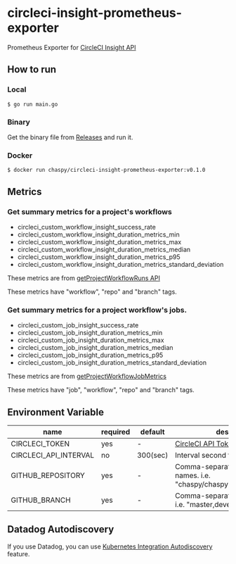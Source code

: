 # circleci-insight-prometheus-exporter

Prometheus Exporter for [CircleCI Insight API](https://circleci.com/docs/api/v2/#tag/Insights)

## How to run

### Local

```
$ go run main.go
```

### Binary

Get the binary file from [Releases](https://github.com/chaspy/circleci-insight-prometheus-exporter/releases) and run it.

### Docker

```
$ docker run chaspy/circleci-insight-prometheus-exporter:v0.1.0
```

## Metrics

### Get summary metrics for a project's workflows

* circleci_custom_workflow_insight_success_rate
* circleci_custom_workflow_insight_duration_metrics_min
* circleci_custom_workflow_insight_duration_metrics_max
* circleci_custom_workflow_insight_duration_metrics_median
* circleci_custom_workflow_insight_duration_metrics_p95
* circleci_custom_workflow_insight_duration_metrics_standard_deviation

These metrics are from [getProjectWorkflowRuns API](https://circleci.com/docs/api/v2/#operation/getProjectWorkflowRuns)

These metrics have "workflow", "repo" and "branch" tags.

### Get summary metrics for a project workflow's jobs.

* circleci_custom_job_insight_success_rate
* circleci_custom_job_insight_duration_metrics_min
* circleci_custom_job_insight_duration_metrics_max
* circleci_custom_job_insight_duration_metrics_median
* circleci_custom_job_insight_duration_metrics_p95
* circleci_custom_job_insight_duration_metrics_standard_deviation

These metrics are from [getProjectWorkflowJobMetrics](https://circleci.com/docs/api/v2/#operation/getProjectWorkflowJobMetrics)

These metrics have "job", "workflow", "repo" and "branch" tags.

## Environment Variable

|name                 |required|default |description|
|---------------------|--------|--------|-----------|
|CIRCLECI_TOKEN       |yes     |-       |[CircleCI API Token](https://app.circleci.com/settings/user/tokens)|
|CIRCLECI_API_INTERVAL|no      |300(sec)|Interval second for calling the API|
|GITHUB_REPOSITORY    |yes     |-       |Comma-separated repository names. i.e. "chaspy/chaspy.me,chaspy/dotfiles"|
|GITHUB_BRANCH        |yes     |-       |Comma-separated branch names. i.e. "master,develop"|

## Datadog Autodiscovery

If you use Datadog, you can use [Kubernetes Integration Autodiscovery](https://docs.datadoghq.com/agent/kubernetes/integrations/?tab=kubernetes) feature.

